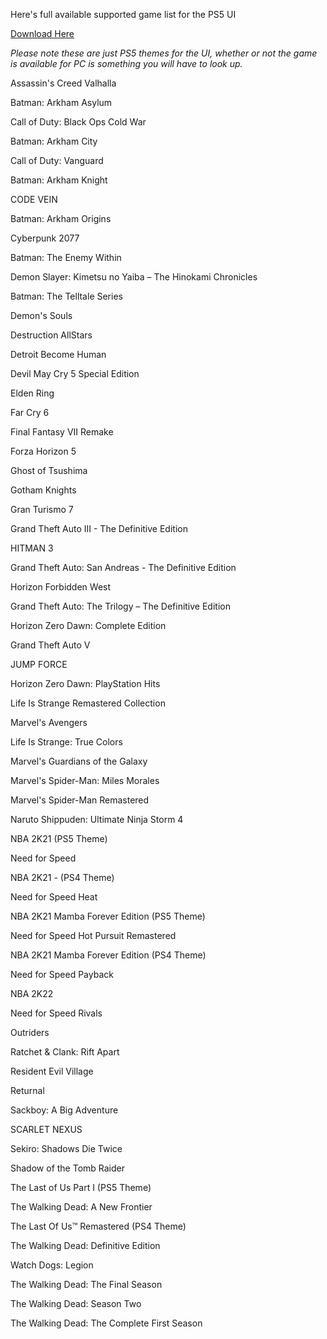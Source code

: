 Here's full available supported game list for the PS5 UI

[ Download Here](https://ps5forwindows.myshopify.com)

*Please note these are just PS5 themes for the UI, whether or not the game is available for PC is something you will have to look up.*

Assassin's Creed Valhalla

Batman: Arkham Asylum

Call of Duty: Black Ops Cold War

Batman: Arkham City

Call of Duty: Vanguard

Batman: Arkham Knight

CODE VEIN

Batman: Arkham Origins

Cyberpunk 2077

Batman: The Enemy Within

Demon Slayer: Kimetsu no Yaiba – The Hinokami Chronicles

Batman: The Telltale Series

Demon's Souls

Destruction AllStars

Detroit Become Human

Devil May Cry 5 Special Edition

Elden Ring

Far Cry 6

Final Fantasy VII Remake

Forza Horizon 5

Ghost of Tsushima

Gotham Knights

Gran Turismo 7

Grand Theft Auto III - The Definitive Edition

HITMAN 3

Grand Theft Auto: San Andreas - The Definitive Edition

Horizon Forbidden West

Grand Theft Auto: The Trilogy – The Definitive Edition

Horizon Zero Dawn: Complete Edition

Grand Theft Auto V

JUMP FORCE

Horizon Zero Dawn: PlayStation Hits

Life Is Strange Remastered Collection

Marvel's Avengers

Life Is Strange: True Colors

Marvel's Guardians of the Galaxy

Marvel's Spider-Man: Miles Morales

Marvel's Spider-Man Remastered

Naruto Shippuden: Ultimate Ninja Storm 4

NBA 2K21 (PS5 Theme)

Need for Speed

NBA 2K21 - (PS4 Theme)

Need for Speed Heat

NBA 2K21 Mamba Forever Edition (PS5 Theme)

Need for Speed Hot Pursuit Remastered

NBA 2K21 Mamba Forever Edition (PS4 Theme)

Need for Speed Payback

NBA 2K22

Need for Speed Rivals

Outriders

Ratchet & Clank: Rift Apart

Resident Evil Village

Returnal

Sackboy: A Big Adventure

SCARLET NEXUS

Sekiro: Shadows Die Twice

Shadow of the Tomb Raider

The Last of Us Part I (PS5 Theme)

The Walking Dead: A New Frontier

The Last Of Us™ Remastered (PS4 Theme)

The Walking Dead: Definitive Edition

‎‎‏‏‎Watch Dogs: Legion

The Walking Dead: The Final Season

The Walking Dead: Season Two

The Walking Dead: The Complete First Season
